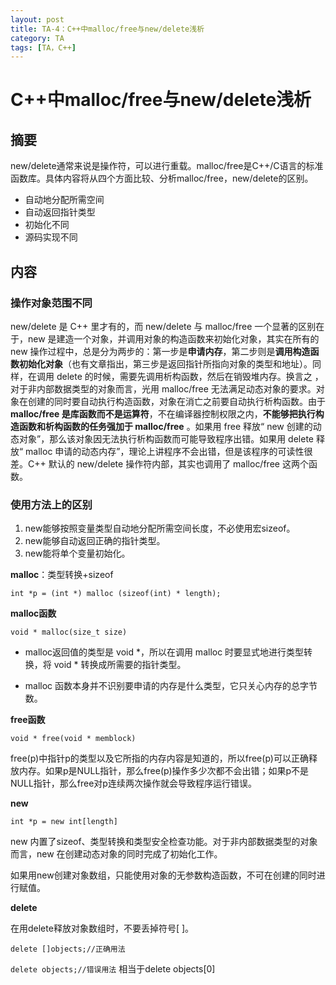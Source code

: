 ```yaml
---
layout: post
title: TA-4：C++中malloc/free与new/delete浅析
category: TA
tags: [TA，C++]
---
```


# C++中malloc/free与new/delete浅析

## 摘要

new/delete通常来说是操作符，可以进行重载。malloc/free是C++/C语言的标准函数库。具体内容将从四个方面比较、分析malloc/free，new/delete的区别。

- 自动地分配所需空间
- 自动返回指针类型
- 初始化不同
- 源码实现不同

## 内容

### 操作对象范围不同

new/delete 是 C++ 里才有的，而 new/delete 与 malloc/free 一个显著的区别在于，new 是建造一个对象，并调用对象的构造函数来初始化对象，其实在所有的 new 操作过程中，总是分为两步的：第一步是**申请内存**，第二步则是**调用构造函数初始化对象**（也有文章指出，第三步是返回指针所指向对象的类型和地址）。同样，在调用 delete 的时候，需要先调用析构函数，然后在销毁堆内存。换言之 ， 对于非内部数据类型的对象而言，光用 malloc/free 无法满足动态对象的要求。对象在创建的同时要自动执行构造函数，对象在消亡之前要自动执行析构函数。由于 **malloc/free 是库函数而不是运算符**，不在编译器控制权限之内，**不能够把执行构造函数和析构函数的任务强加于 malloc/free** 。如果用 free 释放“ new 创建的动态对象”，那么该对象因无法执行析构函数而可能导致程序出错。如果用 delete 释放“ malloc 申请的动态内存”，理论上讲程序不会出错，但是该程序的可读性很差。C++ 默认的 new/delete 操作符内部，其实也调用了 malloc/free 这两个函数。

### 使用方法上的区别

1. new能够按照变量类型自动地分配所需空间长度，不必使用宏sizeof。
2. new能够自动返回正确的指针类型。
3. new能将单个变量初始化。

**malloc**：类型转换+sizeof

`int *p = (int *) malloc (sizeof(int) * length); `

**malloc函数**

`void * malloc(size_t size)`

- malloc返回值的类型是 void *，所以在调用 malloc 时要显式地进行类型转换，将 void * 转换成所需要的指针类型。

- malloc 函数本身并不识别要申请的内存是什么类型，它只关心内存的总字节数。

**free函数**

`void * free(void * memblock)`

free(p)中指针p的类型以及它所指的内存内容是知道的，所以free(p)可以正确释放内存。如果p是NULL指针，那么free(p)操作多少次都不会出错；如果p不是NULL指针，那么free对p连续两次操作就会导致程序运行错误。

**new**

`int *p = new int[length]`

new 内置了sizeof、类型转换和类型安全检查功能。对于非内部数据类型的对象而言，new 在创建动态对象的同时完成了初始化工作。

如果用new创建对象数组，只能使用对象的无参数构造函数，不可在创建的同时进行赋值。

**delete**

在用delete释放对象数组时，不要丢掉符号[ ]。

`delete []objects;//正确用法`

`delete objects;//错误用法`  相当于delete objects[0]


